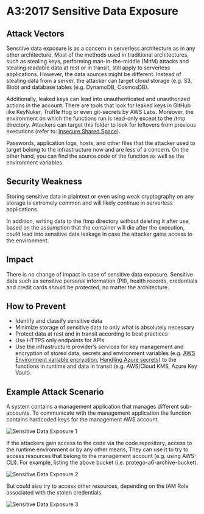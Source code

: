 # A3:2017 Sensitive Data Exposure

## Attack Vectors

Sensitive data exposure is as a concern in serverless architecture as in any other architecture. Most of the methods used in traditional architectures, such as stealing keys, performing man-in-the-middle (MitM) attacks and stealing readable data at rest or in transit, still apply to serverless applications. However, the data sources might be different. Instead of stealing data from a server, the attacker can target cloud storage (e.g. S3, Blob) and database tables (e.g. DynamoDB, CosmosDB).

Additionally, leaked keys can lead into unauthenticated and unauthorized actions in the account. There are tools that look for leaked keys in GitHub like KeyNuker, Truffle Hog or even git-secrets by AWS Labs. Moreover, the environment on which the functions run is read-only except to the /tmp directory. Attackers can target this folder to look for leftovers from previous executions (refer to: [Insecure Shared Space]()).

Passwords, application logs, hosts, and other files that the attacker used to target belong to the infrastructure now and are less of a concern. On the other hand, you can find the source code of the function as well as the environment variables.

## Security Weakness

Storing sensitive data in plaintext or even using weak cryptography on any storage is extremely common and will likely continue in serverless applications.

In addition, writing data to the /tmp directory without deleting it after use, based on the assumption that the container will die after the execution, could lead into sensitive data leakage in case the attacker gains access to the environment.

## Impact

There is no change of impact in case of sensitive data exposure. Sensitive data such as sensitive personal information (PII), health records, credentials and credit cards should be protected, no matter the architecture.

## How to Prevent

- Identify and classify sensitive data
- Minimize storage of sensitive data to only what is absolutely necessary
- Protect data at rest and in transit according to best practices
- Use HTTPS only endpoints for APIs
- Use the infrastructure provider’s services for key management and encryption of stored data, secrets and environment variables (e.g. [AWS Environment variable encryption](https://docs.aws.amazon.com/lambda/latest/dg/env_variables.html#env_encrypt), [Handling Azure secrets](https://david-obrien.net/2016/09/azure-functions-secrets/)) to the functions in runtime and data in transit (e.g. AWS/Cloud KMS, Azure Key Vault).

## Example Attack Scenario

A system contains a management application that manages different sub-accounts. To communicate with the management application the function contains hardcoded keys for the management AWS account.

![Sensitive Data Exposure 1](image/0xa3-sensitive-data-exposure-1.png)

If the attackers gain access to the code via the code repository, access to the runtime environment or by any other means, They can use it to try to access resources that belong to the management account (e.g. using AWS-CLI). For example, listing the above bucket (i.e. protego-a6-archive-bucket).

![Sensitive Data Exposure 2](image/0xa3-sensitive-data-exposure-2.png)

But could also try to access other resources, depending on the IAM Role associated with the stolen credentials.

![Sensitive Data Exposure 3](image/0xa3-sensitive-data-exposure-3.png)